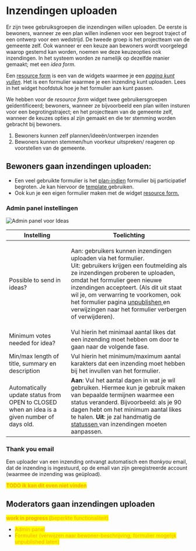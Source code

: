 # Inzendingen uploaden

Er zijn twee gebruiksgroepen die inzendingen willen uploaden. De eerste is bewoners, wanneer ze een plan willen indienen voor een begroot traject of een ontwerp voor een wedstrijd. De tweede groep is het projectteam van de gemeente zelf. Ook wanneer er een keuze aan bewoners wordt voorgelegd waarop gestemd kan worden, noemen we deze keuzeopties ook inzendingen. In het systeem worden ze namelijk op dezelfde manier gemaakt; met een _idea form._

Een [resource form](../modules/resource-form.md) is een van de widgets waarmee je een [_pagina kunt vullen_](edit-page.md). Het is een formulier waarmee je een inzending kunt uploaden. Lees in het widget hoofdstuk hoe je het formulier aan kunt passen.





We hebben voor de _resource form_ widget twee gebruikersgroepen geïdentificeerd; bewoners, wanneer ze bijvoorbeeld een plan willen insturen voor een begrotingstraject; en het projectteam van de gemeente zelf, wanneer de keuzes opties al zijn gemaakt en die ter stemming worden gebracht bij bewoners.

1. Bewoners kunnen zelf plannen/ideeën/ontwerpen inzenden
2. Bewoners kunnen stemmen/hun voorkeur uitspreken/ reageren op voorstellen van de gemeente.

## Bewoners gaan inzendingen uploaden:

* Een veel gebruikte formulier is het [plan-indien](../../project-management/processes/participatory-budgeting.md#indienfase) formulier bij participatief begroten. Je kan hiervoor de [template ](new-site.md#template-website)gebruiken.&#x20;
* Ook kun je een eigen formulier maken met de widget [resource form.](../modules/resource-form.md)

### Admin panel instellingen

![Admin panel voor Ideas](https://lh4.googleusercontent.com/HcBH2BJoB2CsFtxOn4AsILWkwKJQEHNuzuzZRgJ50odZ92438sBPwNzsH1HPxb7gU\_PMKdmlcJxLIDmGRF2m7eLpZ\_AXFd9w8ZiOPaAYSS5b4ih7-x-mls1W5uTyaWP-upnX04ok)

| Instelling                                                                                   | Toelichting                                                                                                                                                                                                                                                                                                                                                                                                                |
| -------------------------------------------------------------------------------------------- | -------------------------------------------------------------------------------------------------------------------------------------------------------------------------------------------------------------------------------------------------------------------------------------------------------------------------------------------------------------------------------------------------------------------------- |
| Possible to send in ideas?                                                                   | <p>Aan: gebruikers kunnen inzendingen uploaden via het formulier. <br>Uit: gebruikers krijgen een foutmelding als ze inzendingen proberen te uploaden, omdat het formulier geen nieuwe inzendingen accepteert. (Als dit uit staat wil je, om verwarring te voorkomen, ook het formulier pagina <a href="new-page.md#nog-niet-publiceren">unpublishen </a>en verwijzingen naar het formulier verbergen of verwijderen).</p> |
| Minimum votes needed for idea?                                                               | Vul hierin het minimaal aantal likes dat een inzending moet hebben om door te gaan naar de volgende fase.                                                                                                                                                                                                                                                                                                                  |
| Min/max length of title, summary en description                                              | Vul hierin het minimum/maximum aantal karakters dat een inzending moet hebben bij het invullen van het formulier.                                                                                                                                                                                                                                                                                                          |
| Automatically update status from OPEN to CLOSED when an idea is a given number of days old.  | **Aan**: Vul het aantal dagen in wat je wil gebruiken. Hiermee kun je gebruik maken van bepaalde termijnen waarmee een status veranderd. Bijvoorbeeld: als je 90 dagen hebt om het minimum aantal likes te halen. **Uit**: je zal handmatig de [statussen ](../miscellaneous/idea-statuses.md)van inzendingen moeten aanpassen.                                                                                            |



### Thank you email

Een uploader van een inzending ontvangt automatisch een _thankyou_ email, dat de inzending is ingestuurd, op de email van zijn geregistreerde account (waarmee de inzending was geüpload).&#x20;

<mark style="color:orange;">**TODO ik kan dit even niet vinden**</mark>

## Moderators gaan inzendingen uploaden

&#x20;<mark style="color:orange;"></mark> <mark style="color:orange;"></mark><mark style="color:orange;">**work in progress (**</mark><mark style="color:orange;">beperkte functionaliteit)</mark>

* <mark style="color:orange;">Admin panel</mark>
* <mark style="color:orange;">Formulier (verwijzen naar bewoner-beschrijving, formulier mogelijk unpublished laten)</mark>
